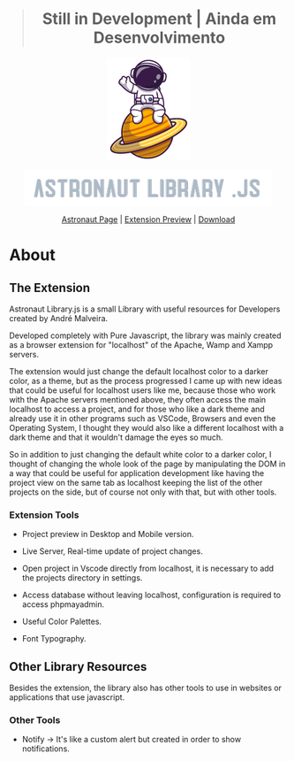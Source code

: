 
 > # <center>Still in Development | Ainda em Desenvolvimento</center>

<p align="center">
  <img src="./src/img/png/astronaut-hi.png" alt="Hi!!"/>
</p>
<p align="center">
  <img src="./src/img/png/astronaut-name.png" alt="Astronaut Library.js"/>
</p>
<p align="center">
  <a href="https://andremalveira.github.io/astronaut">Astronaut Page</a> |
  <a href="https://andremalveira.github.io/astronaut/?library=about#extension-preview">Extension Preview</a> |
  <a href="https://andremalveira.github.io/astronaut/?library=download">Download</a>
</p>


# About
## The Extension

Astronaut Library.js is a small Library with useful resources for Developers created by André Malveira.

Developed completely with Pure Javascript, the library was mainly created as a browser extension for "localhost" of the Apache, Wamp and Xampp servers.

The extension would just change the default localhost color to a darker color, as a theme, but as the process progressed I came up with new ideas that could be useful for localhost users like me, because those who work with the Apache servers mentioned above, they often access the main localhost to access a project, and for those who like a dark theme and already use it in other programs such as VSCode, Browsers and even the Operating System, I thought they would also like a different localhost with a dark theme and that it wouldn't damage the eyes so much.

So in addition to just changing the default white color to a darker color, I thought of changing the whole look of the page by manipulating the DOM in a way that could be useful for application development like having the project view on the same tab as localhost keeping the list of the other projects on the side, but of course not only with that, but with other tools.

### Extension Tools

- Project preview in Desktop and Mobile version.

- Live Server, Real-time update of project changes.

- Open project in Vscode directly from localhost, it is necessary to add the projects directory in settings.

- Access database without leaving localhost, configuration is required to access phpmayadmin.

- Useful Color Palettes.

- Font Typography.

## Other Library Resources
Besides the extension, the library also has other tools to use in websites or applications that use javascript.

### Other Tools

- Notify -> It's like a custom alert but created in order to show notifications.
